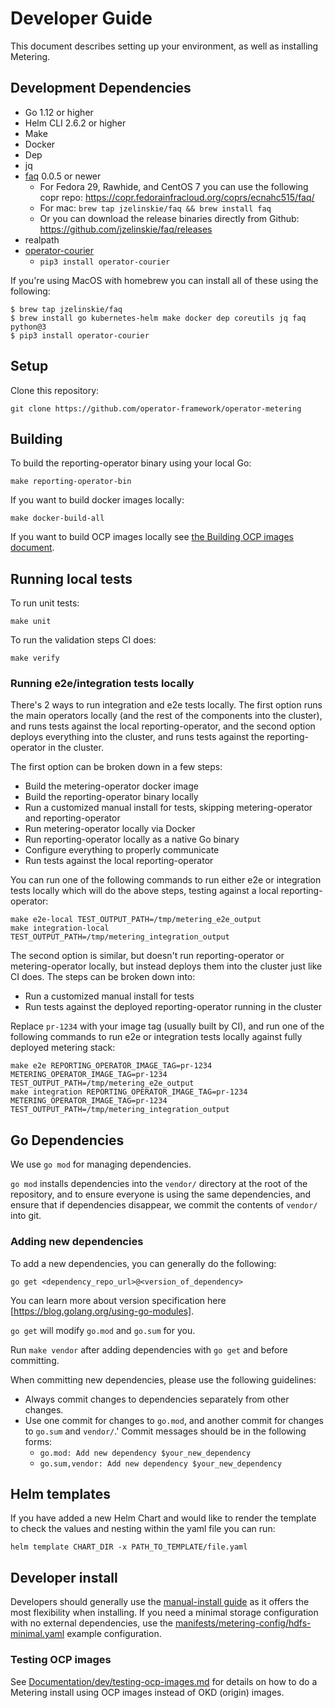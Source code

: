 # Developer Guide

This document describes setting up your environment, as well as installing Metering.

## Development Dependencies

- Go 1.12 or higher
- Helm CLI 2.6.2 or higher
- Make
- Docker
- Dep
- jq
- [faq](https://github.com/jzelinskie/faq) 0.0.5 or newer
  - For Fedora 29, Rawhide, and CentOS 7 you can use the following copr repo: https://copr.fedorainfracloud.org/coprs/ecnahc515/faq/
  - For mac: `brew tap jzelinskie/faq && brew install faq`
  - Or you can download the release binaries directly from Github: https://github.com/jzelinskie/faq/releases
- realpath
- [operator-courier](https://github.com/operator-framework/operator-courier)
  - `pip3 install operator-courier`

If you're using MacOS with homebrew you can install all of these using the
following:

```
$ brew tap jzelinskie/faq
$ brew install go kubernetes-helm make docker dep coreutils jq faq python@3
$ pip3 install operator-courier
```

## Setup

Clone this repository:

```
git clone https://github.com/operator-framework/operator-metering
```

## Building

To build the reporting-operator binary using your local Go:

```
make reporting-operator-bin
```

If you want to build docker images locally:

```
make docker-build-all
```

If you want to build OCP images locally see [the Building OCP images document](ocp-images.md).

## Running local tests

To run unit tests:

```
make unit
```

To run the validation steps CI does:

```
make verify
```

### Running e2e/integration tests locally

There's 2 ways to run integration and e2e tests locally.
The first option runs the main operators locally (and the rest of the components into the cluster), and runs tests against the local reporting-operator, and the second option deploys everything into the cluster, and runs tests against the reporting-operator in the cluster.

The first option can be broken down in a few steps:

- Build the metering-operator docker image
- Build the reporting-operator binary locally
- Run a customized manual install for tests, skipping metering-operator and reporting-operator
- Run metering-operator locally via Docker
- Run reporting-operator locally as a native Go binary
- Configure everything to properly communicate
- Run tests against the local reporting-operator

You can run one of the following commands to run either e2e or integration tests locally which will do the above steps, testing against a local reporting-operator:

```
make e2e-local TEST_OUTPUT_PATH=/tmp/metering_e2e_output
make integration-local TEST_OUTPUT_PATH=/tmp/metering_integration_output
```

The second option is similar, but doesn't run reporting-operator or metering-operator locally, but instead deploys them into the cluster just like CI does.
The steps can be broken down into:

- Run a customized manual install for tests
- Run tests against the deployed reporting-operator running in the cluster

Replace `pr-1234` with your image tag (usually built by CI), and run one of the following commands to run e2e or integration tests locally against fully deployed metering stack:

```
make e2e REPORTING_OPERATOR_IMAGE_TAG=pr-1234 METERING_OPERATOR_IMAGE_TAG=pr-1234 TEST_OUTPUT_PATH=/tmp/metering_e2e_output
make integration REPORTING_OPERATOR_IMAGE_TAG=pr-1234 METERING_OPERATOR_IMAGE_TAG=pr-1234 TEST_OUTPUT_PATH=/tmp/metering_integration_output
```

## Go Dependencies

We use `go mod` for managing
dependencies.

`go mod` installs dependencies into the `vendor/` directory at the
root of the repository, and to ensure everyone is using the same dependencies,
and ensure that if dependencies disappear, we commit the contents of `vendor/`
into git.

### Adding new dependencies

To add a new dependencies, you can generally do the following:
```
go get <dependency_repo_url>@<version_of_dependency>
```
You can learn more about version specification here [https://blog.golang.org/using-go-modules].

`go get` will modify `go.mod` and `go.sum` for you. 

Run `make vendor` after adding dependencies with `go get` and before committing.

When committing new dependencies, please use the following guidelines:

- Always commit changes to dependencies separately from other changes.
- Use one commit for changes to `go.mod`, and another commit for changes to
  `go.sum` and `vendor/`.' Commit messages should be in the following forms:
  - `go.mod: Add new dependency $your_new_dependency`
  - `go.sum,vendor: Add new dependency $your_new_dependency`

## Helm templates

If you have added a new Helm Chart and would like to render the template to check the values and nesting within the yaml file you can run:

```
helm template CHART_DIR -x PATH_TO_TEMPLATE/file.yaml
```

## Developer install

Developers should generally use the [manual-install guide](../manual-install.md) as it offers the most flexibility when installing.
If you need a minimal storage configuration with no external dependencies, use the [manifests/metering-config/hdfs-minimal.yaml](manifests/metering-config/hdfs-minimal.yaml) example configuration.

### Testing OCP images

See [Documentation/dev/testing-ocp-images.md](testing-ocp-images.md) for details on how to do a Metering install using OCP images instead of OKD (origin) images.
